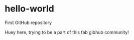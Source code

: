 # hello-world
First GitHub repository

Huey here, trying to be a part of this fab gibhub community!
